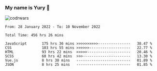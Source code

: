 ### My name is Yury 👋 
![codrwars](https://www.codewars.com/users/litury/badges/micro) 


<!--START_SECTION:waka-->

```text
From: 28 January 2022 - To: 10 November 2022

Total Time: 456 hrs 26 mins

JavaScript       175 hrs 36 mins >>>>>>>>>>---------------   38.47 %
CSS              103 hrs 55 mins >>>>>>-------------------   22.77 %
HTML             93 hrs 22 mins  >>>>>--------------------   20.46 %
SCSS             60 hrs 42 mins  >>>----------------------   13.30 %
Vue.js           8 hrs 38 mins   -------------------------   01.89 %
JSON             8 hrs 25 mins   -------------------------   01.85 %
```

<!--END_SECTION:waka-->


